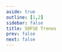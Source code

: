 ```yaml
---
aside: true
outline: [1,2]
sidebar: false
title: SOFSE Trenes
prev: false
next: false
---
```


<OASpec />
